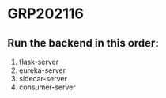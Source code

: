 # GRP202116

## Run the backend in this order:

1. flask-server
2. eureka-server
3. sidecar-server
4. consumer-server



